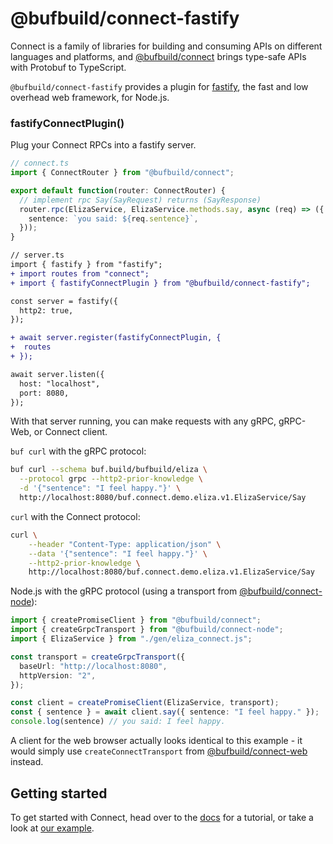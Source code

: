 # @bufbuild/connect-fastify

Connect is a family of libraries for building and consuming APIs on different languages and platforms, and
[@bufbuild/connect](https://www.npmjs.com/package/@bufbuild/connect) brings type-safe APIs with Protobuf to
TypeScript.

`@bufbuild/connect-fastify` provides a plugin for [fastify](https://www.fastify.io/), the fast and 
low overhead web framework, for Node.js.

### fastifyConnectPlugin()

Plug your Connect RPCs into a fastify server.

```ts
// connect.ts
import { ConnectRouter } from "@bufbuild/connect";

export default function(router: ConnectRouter) {
  // implement rpc Say(SayRequest) returns (SayResponse)
  router.rpc(ElizaService, ElizaService.methods.say, async (req) => ({
    sentence: `you said: ${req.sentence}`,
  }));
}
```

```diff
// server.ts
import { fastify } from "fastify";
+ import routes from "connect";
+ import { fastifyConnectPlugin } from "@bufbuild/connect-fastify";

const server = fastify({
  http2: true,
});

+ await server.register(fastifyConnectPlugin, { 
+  routes 
+ });

await server.listen({
  host: "localhost",
  port: 8080,
});
```

With that server running, you can make requests with any gRPC, gRPC-Web, or Connect client.

`buf curl` with the gRPC protocol:

```bash
buf curl --schema buf.build/bufbuild/eliza \
  --protocol grpc --http2-prior-knowledge \
  -d '{"sentence": "I feel happy."}' \
  http://localhost:8080/buf.connect.demo.eliza.v1.ElizaService/Say
```

`curl` with the Connect protocol:

```bash
curl \
    --header "Content-Type: application/json" \
    --data '{"sentence": "I feel happy."}' \
    --http2-prior-knowledge \
    http://localhost:8080/buf.connect.demo.eliza.v1.ElizaService/Say
```

Node.js with the gRPC protocol (using a transport from [@bufbuild/connect-node](https://www.npmjs.com/package/@bufbuild/connect-node)):

```ts
import { createPromiseClient } from "@bufbuild/connect";
import { createGrpcTransport } from "@bufbuild/connect-node";
import { ElizaService } from "./gen/eliza_connect.js";

const transport = createGrpcTransport({
  baseUrl: "http://localhost:8080",
  httpVersion: "2",
});

const client = createPromiseClient(ElizaService, transport);
const { sentence } = await client.say({ sentence: "I feel happy." });
console.log(sentence) // you said: I feel happy.
```

A client for the web browser actually looks identical to this example - it would
simply use `createConnectTransport` from [@bufbuild/connect-web](https://www.npmjs.com/package/@bufbuild/connect-web) 
instead.


## Getting started

To get started with Connect, head over to the [docs](https://connect.build/docs/node/getting-started)
for a tutorial, or take a look at [our example](https://github.com/bufbuild/connect-es/tree/main/packages/example). 
